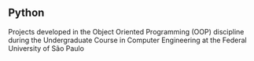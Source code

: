 ## Python
Projects developed in the Object Oriented Programming (OOP) discipline during the Undergraduate Course in Computer Engineering at the Federal University of São Paulo

